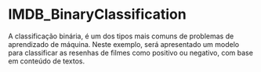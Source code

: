 # IMDB_BinaryClassification
A  classificação binária, é um dos tipos mais comuns de problemas de aprendizado de máquina. Neste exemplo, será apresentado um modelo para classificar as resenhas de filmes como positivo ou negativo, com base em conteúdo de textos.
